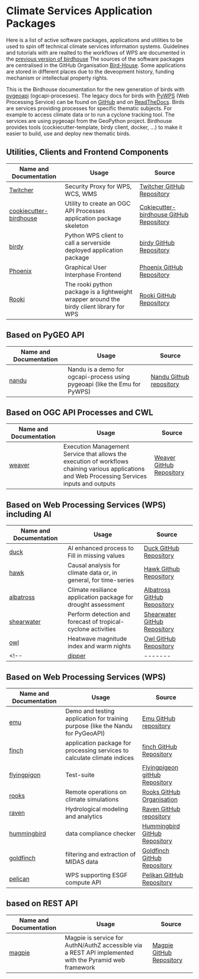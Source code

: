 # Climate Services Application Packages

Here is a list of active software packages, applications and utilities to be used to spin off technical climate services information systems. 
Guidelines and tutorials with are realted to the workflows of WPS are documented in the [previous version of birdhouse](https://birdhouse.readthedocs.io/en/latest/)
The sources of the software packages are centralised in the GitHub Organisation [Bird-House](https://github.com/bird-house). Some applications are stored in different places due to the deveopment history, funding mechanism or intellectual property rights. 


This is the Birdhouse documentation for the new generation of birds with [pygeoapi](https://pygeoapi.io/) (ogcapi-processes).
The legacy docs for birds with [PyWPS](https://pywps.org/) (Web Processing Service) can be found on [GitHub](https://github.com/bird-house/birdhouse-docs) and on [ReadTheDocs](https://birdhouse.readthedocs.io/en/latest/).
Birds are services providing processes for specific thematic subjects. For example to access climate data or to run a cyclone tracking tool. The services are using pygeoapi from the GeoPython project. Birdhouse provides tools (cockiecutter-template, birdy client, docker, ...) to make it easier to build, use and deploy new thematic birds.


## Utilities, Clients and Frontend Components

| Name and Documentation  | Usage | Source |
| -------- | ------- | ------- |
| [Twitcher](http://twitcher.readthedocs.io/) | Security Proxy for WPS, WCS, WMS     |  [Twitcher GitHub Repository](https://github.com/bird-house/twitcher)  | 
| [cookiecutter-birdhouse](https://cookiecutter-birdhouse.readthedocs.io) | Utility to create an OGC API Processes application package skeleton |  [Cokiecutter-birdhouse GitHub Repository](https://github.com/bird-house/cookiecutter-birdhouse) | 
| [birdy](https://birdy.readthedocs.io)  |   Python WPS client to call a serverside deployed application package  |   [birdy GitHub Repository](https://birdy.readthedocs.io/en/latest/)  |
| [Phoenix](https://pyramid-phoenix.readthedocs.io/en/latest/)  | Graphical User Interphase Frontend   | [Phoenix GitHub Repository](https://github.com/bird-house/pyramid-phoenix.git)   |
| [Rooki](https://rooki.readthedocs.io/en/latest/) |  The rooki python package is a lightweight wrapper around the birdy client library for WPS |  [Rooki GitHub Repository](https://github.com/roocs/rooki) | 


## Based on PyGEO API

| Name and Documentation  | Usage | Source |
| -------- | ------- | ------- |
| [nandu](https://github.com/bird-house/nandu) | Nandu is a demo for ogcapi-process using pygeoapi (like the Emu for PyWPS) | [Nandu Github repository](https://github.com/bird-house/nandu) |


## Based on OGC API Processes and CWL 

| Name and Documentation  | Usage | Source |
| -------- | ------- | ------- |
| [weaver](https://pavics-weaver.readthedocs.io/en/latest/) | Execution Management Service that allows the execution of workflows chaining various applications and Web Processing Services inputs and outputs | [Weaver GitHub Repository](https://github.com/crim-ca/weaver) |  

## Based on Web Processing Services (WPS) including AI

| Name and Documentation  | Usage | Source |
| -------- | ------- | ------- |
| [duck](https://clint-duck.readthedocs.io/en/latest/) | AI enhanced process to Fill in missing values | [Duck GitHub Repository](https://github.com/climateintelligence/duck) | 
| [hawk](https://clint-hawk.readthedocs.io/en/latest/) | Causal analysis for climate data or, in general, for time-series | [Hawk Github Repository](https://github.com/climateintelligence/hawk)|
| [albatross](https://clint-albatross.readthedocs.io/en/latest/) | Climate resiliance application package for drought assessment | [Albatross GitHub Repository](https://github.com/climateintelligence/albatross) |
| [shearwater](https://shearwater.readthedocs.io/en/latest/)| Perform detection and forecast of tropical-cyclone activities | [Shearwater GitHub Repository](https://github.com/climateintelligence/shearwater) |
| [owl](https://clint-owl.readthedocs.io/en/latest/) | Heatwave magnitude index and warm nights| [Owl GitHub Repository](https://github.com/climateintelligence/owl) |
<!-- | [dipper](https://clint-dipper.readthedocs.io/en/latest/) | ------- | [Dipper GitHub Repository](https://github.com/climateintelligence/dipper) | -->

## Based on Web Processing Services (WPS)

| Name and Documentation  | Usage | Source |
| -------- | ------- | ------- |
| [emu](https://emu.readthedocs.io/)  |  Demo and testing application for training purpose (like the Nandu for PyGeoAPI) | [Emu GitHub repository](https://github.com/bird-house/emu) |
| [finch](https://pavics-sdi.readthedocs.io/projects/finch) | application package for processing services to calculate climate indices | [finch GitHub Repository](https://github.com/bird-house/finch)| 
| [flyingpigon](https://flyingpigeon.readthedocs.io) | Test-suite |  [Flyingpigeon gitHub Repository](https://github.com/bird-house/flyingpigeon) | 
| [rooks](https://roocs.github.io/) | Remote operations on climate simulations | [Rooks GitHub Organisation](https://github.com/roocs) | 
| [raven](https://pavics-sdi.readthedocs.io/projects/raven/en/latest/index.html) | Hydrological modeling and analytics | [Raven GitHub repository](https://github.com/Ouranosinc/raven.git) |
| [hummingbird](http://birdhouse-hummingbird.readthedocs.io/) | data compliance checker | [Hummingbird GitHub Repository](https://github.com/bird-house/hummingbird.git) |
| [goldfinch](https://github.com/cedadev/goldfinch) | filtering and extraction of MIDAS data | [Goldfinch GitHub Repository](https://github.com/cedadev/goldfinch)  |
| [pelican](https://birdhouse-pelican.readthedocs.io/en/latest/) | WPS supporting ESGF compute API | [Pelikan GitHub Repository](https://github.com/bird-house/pelican)   | 


## based on REST API
| Name and Documentation  | Usage | Source |
| -------- | ------- | ------- |
| [magpie](https://pavics-magpie.readthedocs.io/en/latest/)  |   Magpie is service for AuthN/AuthZ accessible via a REST API implemented with the Pyramid web framework  | [Magpie GitHub Repository](https://github.com/Ouranosinc/Magpie)  |

<!-- 
| [OGC EO-Pilot](http://docs.opengeospatial.org/per/20-045.html%23_open_source_software_4&amp;sa=D&amp;source=editors&amp;ust=1660816924243900&amp;usg=AOvVaw22QBuuFacKi801Tvd-c-LC)  | | | 

 -->

